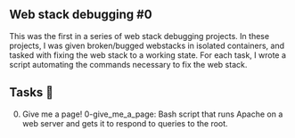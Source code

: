 ## Web stack debugging #0
This was the first in a series of web stack debugging projects. In these projects, I was given broken/bugged webstacks in isolated containers, and tasked with fixing the web stack to a working state. For each task, I wrote a script automating the commands necessary to fix the web stack.

## Tasks 📃
0. Give me a page!
0-give_me_a_page: Bash script that runs Apache on a web server and gets it to respond to queries to the root.